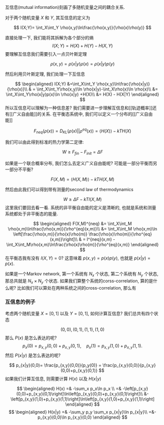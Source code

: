 互信息(mutual information)刻画了多随机变量之间的耦合关系.

对于两个随机变量 $X$ 和 $Y$, 其互信息的定义为

$$
I(X;Y)= \int_X\int_Y \rho(x,y)\ln\frac{\rho(x,y)}{\rho(x)\rho(y)}
$$

直接处理一下, 我们能将其拆解为各个部分的熵
$$
I(X;Y) = H(X)+H(Y)-H(X,Y)
$$要理解互信息我们需要引入一点贝叶斯定理

$$
\rho(x,y) = \rho(x|y)\rho(x) = \rho(x|y)p(y)
$$

然后利用贝叶斯定理, 我们处理一下互信息

$$
\begin{aligned}
I(X;Y)
&=\int_X\int_Y \rho(x,y)\ln\frac{\rho(x|y)}{\rho(x)}\\
& = \int_X\int_Y\rho(x,y)\ln \rho(x|y)-\int_X\rho(x)\ln \rho(x)\\
&=  \int_X\int_Y\rho(x|y)p(x)\ln \rho(x|y) +H(X)\\
&= H(X) - H(X|Y) 
\end{aligned}
$$
所以互信息可以理解为一种信息差? 我们需要进一步理解互信息和[[轨迹概率]]还有[[广义自由能]]的关系. 在平衡态系统中, 我们可以定义一个分布的[[广义自由能]]

$$
F_{neq}(\rho(x)) =  D_{KL}(\rho(x)||\rho^{eq}(x))  = \langle H(X)\rangle-kTH(X)
$$

我们可以由此得到标准的热力学第二定律:

$$
W\geq F_{fin}-F_{init}=\Delta F
$$

如果是一个联合概率分布, 我们怎么去定义广义自由能呢? 可能是一部分平衡而另一部分不平衡?

$$
F(X,M) = \langle H(X,M)\rangle - kT H(X,M)
$$

然后由此我们可以得到带有测量的second law of thermodynamics

$$
W\geq \Delta F - kT I(X,M)
$$
这里我们要回去看一看. 系统的非平衡自由能的定义是清晰的, 也就是系统和测量系统都处于非平衡态的能量. 

$$
\begin{aligned}
F(X,M)^{neq} 
&= \int_X\int_M \rho(x,m)\ln\frac{\rho(x,m)}{\rho^{eq}(x,m)}\\
&= \int_X\int_M \rho(x,m)\ln \left[\frac{\rho(x,m)}{\rho(x)\rho(m)} \frac{\rho(x)\rho(m)}{\rho^{eq}(x,m)}\right]\\
& = I^{neq}(x,m) - \int_X\int_M\rho(x,m)\ln\frac{\rho(x)\rho(m)}{\rho^{eq}(x,m)}
\end{aligned}
$$
在平衡态我有没有 $I(X,Y)=0$? 这意味着 $p(x,y)= p(x)p(y)$, 也就是 $p(x|y) = p(x)$.

如果是一个Markov network, 第一个系统有 $N_x$ 个状态, 第二个系统有 $N_y$ 个状态, 那总共就是 $N_x\times N_y$ 个状态. 如果我们算整个系统的corss-correlation, 算的是什么呢? 比如我们可以算处在两种系统之间的cross-correlation, 那么有 


### 互信息的例子
考虑两个随机变量 $X = [0,1]$ 以及 $Y = [0,1]$, 如何计算互信息? 我们总共有四个状态

$$
(0,0),\,(0,1),\,(1,1),\,(1,0)
$$
那么 $P(x)$ 是怎么表达的呢?
$$
p_x(0) = p_{x,y}(0,0)+p_{x,y}(0,1),\quad p_x(1) = p_{x,y}(1,0)+p_{x,y}(1,1).
$$
然后 $P(x|y)$ 是怎么表达的呢?

$$
p_{x|y}(0,0)= \frac{p_{x,y}(0,0)}{p_y(0)} = \frac{p_{x,y}(0,0)}{p_{x,y}(0,0)+p_{x,y}(0,1)}
$$
如果我们计算互信息, 则需要计算 $H(x)$ 以及 $H(x|y)$

$$
\begin{aligned}
H(x)
=& -\sum_x p_x\ln p_x \\
=& -\left[p_{x,y}(0,0)+p_{x,y}(0,1)\right]\ln\left[p_{x,y}(0,0)+p_{x,y}(0,1)\right]\\
&-\left[p_{x,y}(1,0)+p_{x,y}(1,1)\right]\ln\left[p_{x,y}(1,0)+p_{x,y}(1,1)\right]
\end{aligned}
$$
$$
\begin{aligned}
	H(x|y) 
	=& -\sum_y p_y \sum_x p_{x|y}\ln p_{x|y}\\
	=&-p_{x,y}(0,0)\ln p_{x,y}(0,0)
\end{aligned}
$$